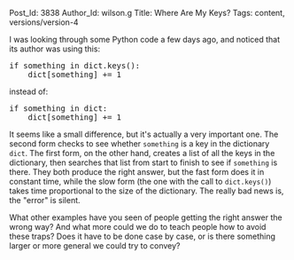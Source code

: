 Post_Id: 3838
Author_Id: wilson.g
Title: Where Are My Keys?
Tags: content, versions/version-4

<p>I was looking through some Python code a few days ago, and noticed that its author was using this:</p>
<pre>if something in dict.keys():
    dict[something] += 1</pre>
<p>instead of:</p>
<pre>if something in dict:
    dict[something] += 1</pre>
<p>It seems like a small difference, but it's actually a very important one. The second form checks to see whether <code>something</code> is a key in the dictionary <code>dict</code>.  The first form, on the other hand, creates a list of all the keys in the dictionary, then searches that list from start to finish to see if <code>something</code> is there. They both produce the right answer, but the fast form does it in constant time, while the slow form (the one with the call to <code>dict.keys()</code>) takes time proportional to the size of the dictionary. The really bad news is, the "error" is silent.</p>
<p>What other examples have you seen of people getting the right answer the wrong way? And what more could we do to teach people how to avoid these traps?  Does it have to be done case by case, or is there something larger or more general we could try to convey?</p>
